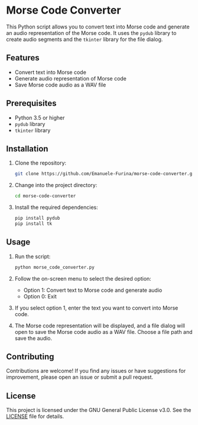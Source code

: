 # Morse Code Converter

This Python script allows you to convert text into Morse code and generate an audio representation of the Morse code. It uses the `pydub` library to create audio segments and the `tkinter` library for the file dialog.

## Features

- Convert text into Morse code
- Generate audio representation of Morse code
- Save Morse code audio as a WAV file

## Prerequisites

- Python 3.5 or higher
- `pydub` library
- `tkinter` library

## Installation

1. Clone the repository:

   ```bash
   git clone https://github.com/Emanuele-Furina/morse-code-converter.git
   ```

2. Change into the project directory:

   ```bash
   cd morse-code-converter
   ```

3. Install the required dependencies:

   ```bash
   pip install pydub
   pip install tk
   ```

## Usage

1. Run the script:

   ```bash
   python morse_code_converter.py
   ```

2. Follow the on-screen menu to select the desired option:

   - Option 1: Convert text to Morse code and generate audio
   - Option 0: Exit

3. If you select option 1, enter the text you want to convert into Morse code.

4. The Morse code representation will be displayed, and a file dialog will open to save the Morse code audio as a WAV file. Choose a file path and save the audio.

## Contributing

Contributions are welcome! If you find any issues or have suggestions for improvement, please open an issue or submit a pull request.

## License

This project is licensed under the GNU General Public License v3.0. See the [LICENSE](LICENSE) file for details.

